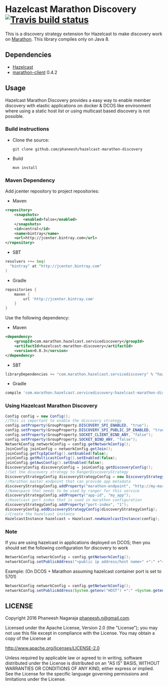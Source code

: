 # Hazelcast Marathon Discovery [![Travis build status](https://travis-ci.org/phaneesh/hazelcast-marathon-discovery.svg?branch=master)](https://travis-ci.org/phaneesh/hazelcast-marathon-discovery)

This is a discovery strategy extension for Hazelcast to make discovery work on [Marathon](https://mesosphere.github.io/marathon/).
This library compiles only on Java 8.

## Dependencies
* [Hazelcast](https://hazelcast.com/)
* [marathon-client](https://github.com/mohitsoni/marathon-client) 0.4.2  

## Usage
Hazelcast Marathon Discovery provides a easy way to enable member discovery with elastic applications on docker & DCOS
like environment where using a static host list or using multicast based discovery is not possible.

### Build instructions
  - Clone the source:

        git clone github.com/phaneesh/hazelcast-marathon-discovery

  - Build

        mvn install

### Maven Dependency
Add jcenter repository to project repositories:
* Maven
```xml
<repository>
    <snapshots>
        <enabled>false</enabled>
    </snapshots>
    <id>central</id>
    <name>bintray</name>
    <url>http://jcenter.bintray.com</url>
</repository>
```
* SBT
```sbt
resolvers ++= Seq(
  "bintray" at "http://jcenter.bintray.com"
)
```

* Gradle
```gradle
repositories {
    maven {
        url 'http://jcenter.bintray.com'
    }
}
```

Use the following dependency:
* Maven
```xml
<dependency>
    <groupId>com.marathon.hazelcast.servicediscovery</groupId>
    <artifactId>hazelcast-marathon-discovery</artifactId>
    <version>0.0.3</version>
</dependency>
```
* SBT
```sbt
libraryDependencies += "com.marathon.hazelcast.servicediscovery" % "hazelcast-marathon-discovery" % "0.0.3"
```
* Gradle
```gradle
compile 'com.marathon.hazelcast.servicediscovery:hazelcast-marathon-discovery:0.0.3'
```

### Using Hazelcast Marathon Discovery
```java
Config config = new Config();
//This is important to enable the discovery strategy
config.setProperty(GroupProperty.DISCOVERY_SPI_ENABLED, "true");
config.setProperty(GroupProperty.DISCOVERY_SPI_PUBLIC_IP_ENABLED, "true");
config.setProperty(GroupProperty.SOCKET_CLIENT_BIND_ANY, "false");
config.setProperty(GroupProperty.SOCKET_BIND_ANY, "false");
NetworkConfig networkConfig = config.getNetworkConfig();
JoinConfig joinConfig = networkConfig.getJoin();
joinConfig.getTcpIpConfig().setEnabled(false);
joinConfig.getMulticastConfig().setEnabled(false);
joinConfig.getAwsConfig().setEnabled(false);
DiscoveryConfig discoveryConfig = joinConfig.getDiscoveryConfig();
//Set the discovery strategy to RangerDiscoveryStrategy
DiscoveryStrategyConfig discoveryStrategyConfig = new DiscoveryStrategyConfig(new MarathonDiscoveryStrategyFactory());
//Marathon master endpoint that can provide app metadata
discoveryStrategyConfig.addProperty("marathon-endpoint", "http://my-marathon-master:8080");
//Namespace that needs to be used by ranger for this service
discoveryStrategyConfig.addProperty("app-id", "my_app");
//Hazelcast port index that is used in marathon configuration
discoveryStrategyConfig.addProperty("port-index", "1");
discoveryConfig.addDiscoveryStrategyConfig(discoveryStrategyConfig);
//Create the hazelcast instance
HazelcastInstance hazelcast = Hazelcast.newHazelcastInstance(config);
```

### Note
If you are using hazelcast in applications deployed on DCOS; then you should set the following configuration for discovery to work

```java
NetworkConfig networkConfig = config.getNetworkConfig();
networkConfig.setPublicAddress("<public ip address/host name>" +":" +"<public port>");
```
Example: (On DCOS + Marathon assuming hazelcast container port is set to 5701)
```java
NetworkConfig networkConfig = config.getNetworkConfig();
networkConfig.setPublicAddress(System.getenv("HOST") +":" +System.getenv("PORT_5701"))
```

LICENSE
-------

Copyright 2016 Phaneesh Nagaraja <phaneesh.n@gmail.com>.

Licensed under the Apache License, Version 2.0 (the "License");
you may not use this file except in compliance with the License.
You may obtain a copy of the License at

http://www.apache.org/licenses/LICENSE-2.0

Unless required by applicable law or agreed to in writing, software
distributed under the License is distributed on an "AS IS" BASIS,
WITHOUT WARRANTIES OR CONDITIONS OF ANY KIND, either express or implied.
See the License for the specific language governing permissions and
limitations under the License.
